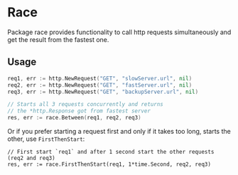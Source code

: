 # Race
Package race provides functionality to call http requests simultaneously and get the result from the fastest one.

## Usage
```Go
req1, err := http.NewRequest("GET", "slowServer.url", nil)
req2, err := http.NewRequest("GET", "fastServer.url", nil)
req3, err := http.NewRequest("GET", "backupServer.url", nil)

// Starts all 3 requests concurrently and returns
// the *http.Response got from fastest server
res, err := race.Between(req1, req2, req3)
```
Or if you prefer starting a request first and only if it takes too long, starts the other, use `FirstThenStart`:
```
// First start `req1` and after 1 second start the other requests (req2 and req3)
res, err := race.FirstThenStart(req1, 1*time.Second, req2, req3)
```
